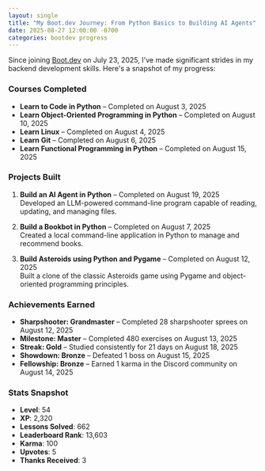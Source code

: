 ```yaml
---
layout: single
title: "My Boot.dev Journey: From Python Basics to Building AI Agents"
date: 2025-08-27 12:00:00 -0700
categories: bootdev progress
---
```


Since joining [Boot.dev](https://www.boot.dev/u/skelo) on July 23, 2025, I've made significant strides in my backend development skills. Here's a snapshot of my progress:

### Courses Completed
- **Learn to Code in Python** – Completed on August 3, 2025
- **Learn Object-Oriented Programming in Python** – Completed on August 10, 2025
- **Learn Linux** – Completed on August 4, 2025
- **Learn Git** – Completed on August 6, 2025
- **Learn Functional Programming in Python** – Completed on August 15, 2025

### Projects Built
1. **Build an AI Agent in Python** – Completed on August 19, 2025  
   Developed an LLM-powered command-line program capable of reading, updating, and managing files.

2. **Build a Bookbot in Python** – Completed on August 7, 2025  
   Created a local command-line application in Python to manage and recommend books.

3. **Build Asteroids using Python and Pygame** – Completed on August 12, 2025  
   Built a clone of the classic Asteroids game using Pygame and object-oriented programming principles.

### Achievements Earned
- **Sharpshooter: Grandmaster** – Completed 28 sharpshooter sprees on August 12, 2025
- **Milestone: Master** – Completed 480 exercises on August 13, 2025
- **Streak: Gold** – Studied consistently for 21 days on August 18, 2025
- **Showdown: Bronze** – Defeated 1 boss on August 15, 2025
- **Fellowship: Bronze** – Earned 1 karma in the Discord community on August 14, 2025

### Stats Snapshot
- **Level**: 54
- **XP**: 2,320
- **Lessons Solved**: 662
- **Leaderboard Rank**: 13,603
- **Karma**: 100
- **Upvotes**: 5
- **Thanks Received**: 3
